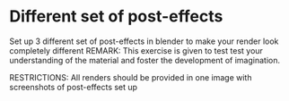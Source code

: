 # Different set of post-effects
Set up 3 different set of post-effects in blender to make your render look completely different
REMARK: This exercise is given to test test your understanding of the material and foster the development of imagination.

RESTRICTIONS: All renders should be provided in one image with screenshots of post-effects set up

